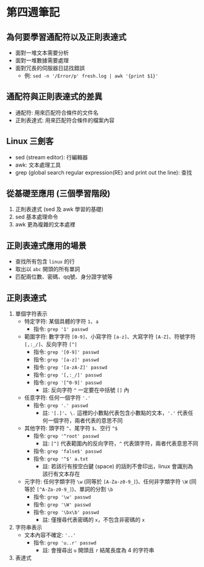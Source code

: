 # 第四週筆記
## 為何要學習通配符以及正則表達式
* 面對一堆文本需要分析
* 面對一堆數據需要處理
* 面對冗長的伺服器日誌找錯誤
    + 例: `sed -n '/Error/p' fresh.log | awk '{print $1}'`
## 通配符與正則表達式的差異
* 通配符: 用來匹配符合條件的文件名
* 正則表達式: 用來匹配符合條件的檔案內容
## Linux 三劍客
* sed (stream editor): 行編輯器
* awk: 文本處理工具
* grep (global search regular expression(RE) and print out the line): 查找
## 從基礎至應用 (三個學習階段)
1. 正則表達式 (sed 及 awk 學習的基礎)
2. sed 基本處理命令
3. awk 更為複雜的文本處裡
## 正則表達式應用的場景
* 查找所有包含 `linux` 的行
* 取出以 `abc` 開頭的所有單詞
* 匹配兩位數、密碼、qq號、身分證字號等
## 正則表達式
1. 單個字符表示
    * 特定字符: 某個具體的字符 `1`、`a`
        * 指令: `grep '1' passwd`
    * 範圍字符: 數字字符 `[0-9]`、小寫字符 `[a-z]`、大寫字符 `[A-Z]`、符號字符 `[,:_/]`、反向字符 `[^]`
        * 指令: `grep '[0-9]' passwd` 
        * 指令: `grep '[a-z]' passwd` 
        * 指令: `grep '[a-zA-Z]' passwd`
        * 指令: `grep '[,:_/]' passwd`
        * 指令: `grep '[^0-9]' passwd` 
            * 註: 反向字符 `^` 一定要在中括號 `[]` 內
    * 任意字符: 任何一個字符 `'.'`
        * 指令: `grep '.' passwd`
            * 註: `'[.]'`、`\.` 這裡的小數點代表包含小數點的文本，`'.'` 代表任何一個字符，兩者代表的意思不同 
    * 其他字符: 頭字符 `^`、尾字符 `$`、空行 `^$`
        * 指令: `grep '^root' passwd`
            * 註: `[^]` 代表範圍內的反向字符，`^` 代表頭字符，兩者代表意思不同
        * 指令: `grep 'false$' passwd`
        * 指令: `grep '^$' a.txt`
            * 註: 若該行有按空白鍵 (space) 的話則不會印出，linux 會識別為該行有文本存在
    * 元字符: 任何字類字符 `\w` (同等於 `[A-Za-z0-9_]`)、任何非字類字符 `\W` (同等於 `[^A-Za-z0-9_]`)、單詞的分割 `\b`
        * 指令: `grep '\w' passwd`
        * 指令: `grep '\W' passwd`
        * 指令: `grep '\bx\b' passwd` 
            * 註: 僅搜尋代表密碼的 `x`，不包含非密碼的 `x`
2. 字符串表示
    * 文本內容不確定: `'..'`
        * 指令: `grep 'u..r' passwd`
            * 註: 會搜尋出 `u` 開頭且 `r` 結尾長度為 4 的字符串
3. 表達式

